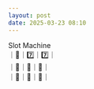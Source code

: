 ```yaml
---
layout: post
date: 2025-03-23 08:10
---
```


Slot Machine<br />
｜🍇｜7️⃣｜7️⃣｜<br />
｜💎｜🍇｜🏴｜<br />
｜🍇｜🍒｜🔔｜<br />

